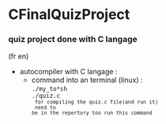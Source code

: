 # CFinalQuizProject
### quiz project done with C langage
(fr en)

+ autocompiler with C langage :<br>
  - command into an terminal (linux) :<br>
    <code>./my_to*sh ./quiz.c<code><br>
    for compiling the quiz.c file(and run it)<br>
    need to be in the repertory too run this command<br>




<!-- end page -->

